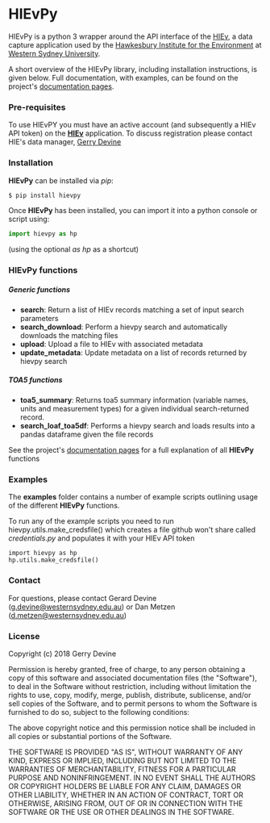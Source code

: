 
# HIEvPy
HIEvPy is a python 3 wrapper around the API interface of the [HIEv](https://hiev.westernsydney.edu.au), a data capture 
application used by the [Hawkesbury Institute for the Environment](https://www.westernsydney.edu.au/hie) at [Western 
Sydney University](https://westernsydney.edu.au). 

A short overview of the HIEvPy library, including installation instructions, is given below. Full 
documentation, with examples, can be found on the project's [documentation pages](https://gdevine.github.io/hievpy).



### Pre-requisites
To use HIEvPY you must have an active account (and subsequently a HIEv API token) on the 
[**HIEv**](https://hiev.westernsydney.edu.au) application. To discuss registration please contact HIE's data manager, 
[Gerry Devine](mailto:g.devine@westernsydney.edu.au)


### Installation
**HIEvPy** can be installed via *pip*:

``` bash
$ pip install hievpy
```

Once **HIEvPy** has been installed, you can import it into a python console or script using:

``` python
import hievpy as hp
```
(using the optional *as hp* as a shortcut)

### HIEvPy functions

##### Generic functions
- **search**: Return a list of HIEv records matching a set of input search parameters
- **search_download**: Perform a hievpy search and automatically downloads the matching files
- **upload**: Upload a file to HIEv with associated metadata
- **update_metadata**: Update metadata on a list of records returned by hievpy search

##### TOA5 functions
- **toa5_summary**: Returns toa5 summary information (variable names, units and measurement types) for a given
    individual search-returned record.
- **search_loaf_toa5df**: Performs a hievpy search and loads results into a pandas dataframe given the file records

See the project's [documentation pages](https://gdevine.github.io/hievpy) for a full explanation of all **HIEvPy** functions

### Examples
The __examples__ folder contains a number of example scripts outlining usage of the different **HIEvPy** functions. 

To run any of the example scripts you need to run hievpy.utils.make_credsfile() which creates a file github won't share called *credentials.py* and populates it with your HIEv API token
  
    import hievpy as hp
    hp.utils.make_credsfile()
    
### Contact
For questions, please contact Gerard Devine (g.devine@westernsydney.edu.au) or Dan Metzen (d.metzen@westernsydney.edu.au) 


### License
Copyright (c) 2018 Gerry Devine

Permission is hereby granted, free of charge, to any person obtaining a copy
of this software and associated documentation files (the "Software"), to deal
in the Software without restriction, including without limitation the rights
to use, copy, modify, merge, publish, distribute, sublicense, and/or sell
copies of the Software, and to permit persons to whom the Software is
furnished to do so, subject to the following conditions:

The above copyright notice and this permission notice shall be included in all
copies or substantial portions of the Software.

THE SOFTWARE IS PROVIDED "AS IS", WITHOUT WARRANTY OF ANY KIND, EXPRESS OR
IMPLIED, INCLUDING BUT NOT LIMITED TO THE WARRANTIES OF MERCHANTABILITY,
FITNESS FOR A PARTICULAR PURPOSE AND NONINFRINGEMENT. IN NO EVENT SHALL THE
AUTHORS OR COPYRIGHT HOLDERS BE LIABLE FOR ANY CLAIM, DAMAGES OR OTHER
LIABILITY, WHETHER IN AN ACTION OF CONTRACT, TORT OR OTHERWISE, ARISING FROM,
OUT OF OR IN CONNECTION WITH THE SOFTWARE OR THE USE OR OTHER DEALINGS IN THE
SOFTWARE.
